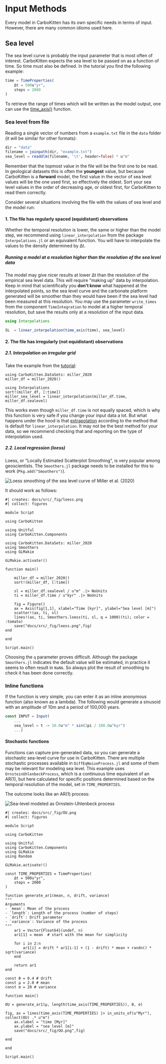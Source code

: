 # Input Methods

Every model in CarboKitten has its own specific needs in terms of input. However, there are many common idioms used here.

## Sea level 
The sea level curve is probably the input parameter that is most often of interest. CarboKitten expects the sea level to be passed on as a function of time. So time must also be defined. In the tutorial you find the following example:

```julia
time = TimeProperties(
	Δt = 500u"yr",
	steps = 2000
)
```
To retrieve the range of times which will be written as the model output, one can use the [time_axis()](@ref) function.

### Sea level from file

Reading a single vector of numbers from a `example.txt` file in the `data` folder (it will be similar for other formats):

```julia
dir = "data"
filename = joinpath(dir, "example.txt")
sea_level = readdlm(filename, '\t', header=false) * u"m"
```

Remember that the topmost value in the file will be the first one to be read. In geological datasets this is often the **youngest** value, but because CarboKitten is a **forward** model, the first value in the vector of sea level values will be the one used first, so effectively the oldest. Sort your sea level values in the order of decreasing age, or oldest first, for CarboKitten to read them correctly.

Consider several situations involving the file with the values of sea level and the model run:

#### 1. The file has regularly spaced (equidistant) observations

Whether the temporal resolution is lower, the same or higher than the model step, we recommend using `linear_interpolation` from the package `Interpolations.jl` or an equivalent function.
You will have to interpolate the values to the density determined by Δt. 

##### Running a model at a resolution higher than the resolution of the sea level data

The model may give nicer results at lower Δt than the resolution of the empirical sea level data. This will require "making up" data by interpolation. Keep in mind that scientifically you **don't know** what happened at the interpolated points, so the sea level curve and the carbonate platform generated will be smoother than they would have been if the sea level had been measured at this resolution. You may use the parameter `write_times` from the component `TimeIntegration` to model at a higher temporal resolution, but save the results only at a resolution of the input data.

```julia
using Interpolations

SL  = linear_interpolation(time_axis(time), sea_level)
```
#### 2. The file has irregularly (not equidistant) observations

##### 2.1. Interpolation on irregular grid

Take the example from the [tutorial](https://mindthegap-erc.github.io/CarboKitten.jl/dev/first_tutorial/):

```{julia}
using CarboKitten.DataSets: miller_2020
miller_df = miller_2020()

using Interpolations
sort!(miller_df, [:time])
miller_sea_level = linear_interpolation(miller_df.time, miller_df.sealevel)
```

This works even though `miller_df.time` is not equally spaced, which is why this function is very safe if you change your input data a lot. But what happens under the hood is that [extrapolation](https://juliamath.github.io/Interpolations.jl/latest/api/#Interpolations.linear_interpolation) according to the method that is default for `linear_interpolation`. It may not be the best method for your data, so we recommend checking that and reporting on the type of interpolation used.

##### 2.2. Local regression (loess)

Loess, or "Locally Estimated Scatterplot Smoothing", is very popular among geoscientists. The `Smoothers.jl` package needs to be installed for this to work (`Pkg.add("Smoothers")`). 

![Loess smoothing of the sea level curve of Miller et al. (2020)](fig/loess.png)

It should work as follows:

``` {.julia .task file=examples/tabular-sea-level/loess.jl}
#| creates: docs/src/_fig/loess.png
#| collect: figures

module Script

using CarboKitten

using Unitful
using CarboKitten.Components

using CarboKitten.DataSets: miller_2020
using Smoothers
using GLMakie

GLMakie.activate!()

function main()

    miller_df = miller_2020()
    sort!(miller_df, [:time])

    sl = miller_df.sealevel / u"m" .|> NoUnits
    ti = miller_df.time / u"kyr" .|> NoUnits

    fig = Figure()
    ax = Axis(fig[1,1], xlabel="Time [kyr]", ylabel="Sea level [m]")
    scatter!(ax, ti, sl)
    lines!(ax, ti, Smoothers.loess(ti, sl, q = 1000)(ti); color = :tomato)
    save("docs/src/_fig/loess.png",fig)
end

end

Script.main()
```

Choosing the `q` parameter proves difficult. Although the package `Smoothers.jl` indicates the default value will be estimated, in practice it seems to often result in `NaN`s. So always plot the result of smoothing to check it has been done correctly.

### Inline functions

If the function is very simple, you can enter it as an inline anonymous function (also known as a lambda). The following would generate a sinusoid with an amplitude of 10m and a period of 100,000 years.

```julia
const INPUT = Input(
    ...
    sea_level = t -> 10.0u"m" * sin(2pi / 100.0u"kyr")
    ...)
```

#### Stochastic functions

Functions can capture pre-generated data, so you can generate a stochastic sea-level curve for use in CarboKitten. There are multiple stochastic processes available in `DiffEqNoiseProcess.jl` and some of them may be relevant for modeling sea level. This example uses `OrnsteinUhlenbeckProcess`, which is a continuous time equivalent of an AR(1), but here calculated for specific positions determined based on the temporal resolution of the model, set in `TIME_PROPERTIES`.

The outcome looks like an AR(1) process:

![Sea-level modeled as Ornstein-Uhlenbeck process](fig/OU.png)

``` {.julia .task file=examples/tabular-sea-level/ornstein-uhlenbeck.jl}
#| creates: docs/src/_fig/OU.png
#| collect: figures

module Script

using CarboKitten

using Unitful
using CarboKitten.Components
using GLMakie
using Random

GLMakie.activate!()

const TIME_PROPERTIES = TimeProperties(
	Δt = 500u"yr",
	steps = 2000
)

function generate_ar1(mean, n, drift, variance)
"""
Arguments
- `mean`: Mean of the process
- `length`: Length of the process (number of steps)
- `drift`: Drift parameter
- `variance`: Variance of the process 
"""
    ar1 = Vector{Float64}(undef, n)
    ar1[1] = mean  # start with the mean for simplicity

    for i in 2:n
        ar1[i] = drift * ar1[i-1] + (1 - drift) * mean + randn() * sqrt(variance)
    end

    return ar1
end

const θ = 0.4 # drift
const μ = 2.0 # mean
const σ = 20 # variance

function main()

OU = generate_ar1(μ, length(time_axis(TIME_PROPERTIES)), θ, σ)

fig, ax = lines(time_axis(TIME_PROPERTIES) |> in_units_of(u"Myr"), collect(OU) .* u"m")
    ax.xlabel = "time [Myr]"
	ax.ylabel = "sea level [m]"
    save("docs/src/_fig/OU.png",fig)

end

end

Script.main()
```
